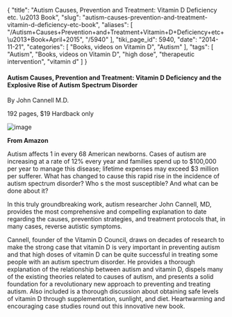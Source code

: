{
    "title": "Autism Causes, Prevention and Treatment: Vitamin D Deficiency etc. \u2013 Book",
    "slug": "autism-causes-prevention-and-treatment-vitamin-d-deficiency-etc-book",
    "aliases": [
        "/Autism+Causes+Prevention+and+Treatment+Vitamin+D+Deficiency+etc+\u2013+Book+April+2015",
        "/5940"
    ],
    "tiki_page_id": 5940,
    "date": "2014-11-21",
    "categories": [
        "Books, videos on Vitamin D",
        "Autism"
    ],
    "tags": [
        "Autism",
        "Books, videos on Vitamin D",
        "high dose",
        "therapeutic intervention",
        "vitamin d"
    ]
}


#### Autism Causes, Prevention and Treatment: Vitamin D Deficiency and the Explosive Rise of Autism Spectrum Disorder

By John Cannell M.D.

192 pages, $19 Hardback only 

<img src="https://d1bk1kqxc0sym.cloudfront.net/attachments/jpeg/autism-cover.jpg" alt="image">

 **From Amazon** 

Autism affects 1 in every 68 American newborns. Cases of autism are increasing at a rate of 12% every year and families spend up to $100,000 per year to manage this disease; lifetime expenses may exceed $3 million per sufferer. What has changed to cause this rapid rise in the incidence of autism spectrum disorder? Who s the most susceptible? And what can be done about it?

In this truly groundbreaking work, autism researcher John Cannell, MD, provides the most comprehensive and compelling explanation to date regarding the causes, prevention strategies, and treatment protocols that, in many cases, reverse autistic symptoms.

Cannell, founder of the Vitamin D Council, draws on decades of research to make the strong case that vitamin D is very important in preventing autism and that high doses of vitamin D can be quite successful in treating some people with an autism spectrum disorder. He provides a thorough explanation of the relationship between autism and vitamin D, dispels many of the existing theories related to causes of autism, and presents a solid foundation for a revolutionary new approach to preventing and treating autism. Also included is a thorough discussion about obtaining safe levels of vitamin D through supplementation, sunlight, and diet. Heartwarming and encouraging case studies round out this innovative new book.